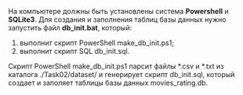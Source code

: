 На компьютере должны быть установлены система **Powershell** и **SQLite3**.
Для создания и заполнения таблиц базы данных нужно запустить файл **db_init.bat**, который:
1) выполнит скрипт PowerShell make_db_init.ps1;
2) выполнит скрипт SQL db_init.sql.

Скрипт PowerShell make_db_init.ps1 парсит файлы *.csv и *.txt из каталога ./Task02/dataset/ и 
генерирует скрипт db_init.sql, который создает и заполяет таблицы базы данных movies_rating.db.
 